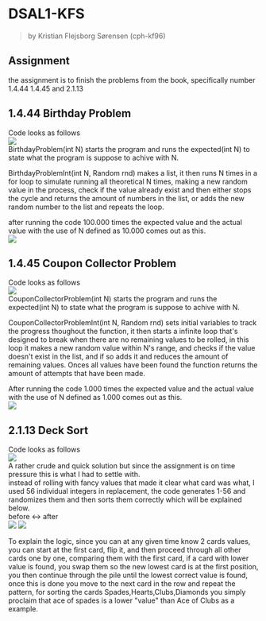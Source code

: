 # DSAL1-KFS
> by Kristian Flejsborg Sørensen (cph-kf96)

## Assignment
the assignment is to finish the problems from the book, specifically number 1.4.44 1.4.45 and 2.1.13

## 1.4.44 Birthday Problem
Code looks as follows   
![](https://i.gyazo.com/91c25ecb820f4e3efd23fff5950b0030.png)   
BirthdayProblem(int N) starts the program and runs the expected(int N) to state what the program is suppose to achive with N.   

BirthdayProblemInt(int N, Random rnd) makes a list, it then runs N times in a for loop to simulate running all theoretical N times, making a new random value in the process, check if the value already exist and then either stops the cycle and returns the amount of numbers in the list, or adds the new random number to the list and repeats the loop.   

after running the code 100.000 times the expected value and the actual value with the use of N defined as 10.000 comes out as this.   
![](https://i.gyazo.com/bb4ec2f21197d88ce68441c8d6a22f54.png)   

## 1.4.45 Coupon Collector Problem
Code looks as follows   
![](https://i.gyazo.com/3bcbe8f38f7e445182abe9478907b281.png)   
CouponCollectorProblem(int N) starts the program and runs the expected(int N) to state what the program is suppose to achive with N.   

CouponCollectorProblemInt(int N, Random rnd) sets initial variables to track the progress thoughout the function, it then starts a infinite loop that's designed to break when there are no remaining values to be rolled, in this loop it makes a new random value within N's range, and checks if the value doesn't exist in the list, and if so adds it and reduces the amount of remaining values. Onces all values have been found the function returns the amount of attempts that have been made.   

After running the code 1.000 times the expected value and the actual value with the use of N defined as 1.000 comes out as this.   
![](https://i.gyazo.com/90b8c61dea65aa50c07fe010e94ea968.png)   

## 2.1.13 Deck Sort
Code looks as follows   
![](https://i.gyazo.com/74f93056f22d72ecd36ee84decac65f2.png)   
A rather crude and quick solution but since the assignment is on time pressure this is what I had to settle with.   
instead of rolling with fancy values that made it clear what card was what, I used 56 individual integers in replacement, the code generates 1-56 and randomizes them and then sorts them correctly which will be explained below.   
before <-> after   
![](https://i.gyazo.com/24098a9de81a849aec45a3a1c8dcab8c.png)
![](https://i.gyazo.com/7d6b898de781bfd661ed2f952a1bd109.png)   

To explain the logic, since you can at any given time know 2 cards values, you can start at the first card, flip it, and then proceed through all other cards one by one, comparing them with the first card, if a card with lower value is found, you swap them so the new lowest card is at the first position, you then continue through the pile until the lowest correct value is found, once this is done you move to the next card in the row and repeat the pattern, for sorting the cards Spades,Hearts,Clubs,Diamonds you simply proclaim that ace of spades is a lower "value" than Ace of Clubs as a example.
